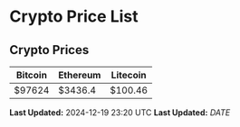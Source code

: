 # Crypto Price List

## Crypto Prices
| Bitcoin | Ethereum | Litecoin |
| ------- | -------- | -------- |
| $97624 | $3436.4 | $100.46 |
**Last Updated:** 2024-12-19 23:20 UTC
**Last Updated:** $DATE$
